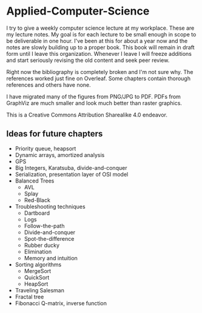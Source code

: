 # Applied-Computer-Science

I try to give a weekly computer science lecture at my workplace. These are my lecture notes. My goal is for each lecture to be small enough in scope to be deliverable in one hour. I've been at this for about a year now and the notes are slowly building up to a proper book. This book will remain in draft form until I leave this organization. Whenever I leave I will freeze additions and start seriously revising the old content and seek peer review.

Right now the bibliography is completely broken and I'm not sure why. The references worked just fine on Overleaf. Some chapters contain thorough references and others have none.

I have migrated many of the figures from PNG/JPG to PDF. PDFs from GraphViz are much smaller and look much better than raster graphics.

This is a Creative Commons Attribution Sharealike 4.0 endeavor.

## Ideas for future chapters
- Priority queue, heapsort
- Dynamic arrays, amortized analysis
- GPS
- Big Integers, Karatsuba, divide-and-conquer
- Serialization, presentation layer of OSI model
- Balanced Trees
    - AVL
    - Splay
    - Red-Black
- Troubleshooting techniques
    - Dartboard
    - Logs
    - Follow-the-path
    - Divide-and-conquer
    - Spot-the-difference
    - Rubber ducky
    - Elimination
    - Memory and intuition
- Sorting algorithms
    - MergeSort
    - QuickSort
    - HeapSort
- Traveling Salesman
- Fractal tree
- Fibonacci Q-matrix, inverse function
